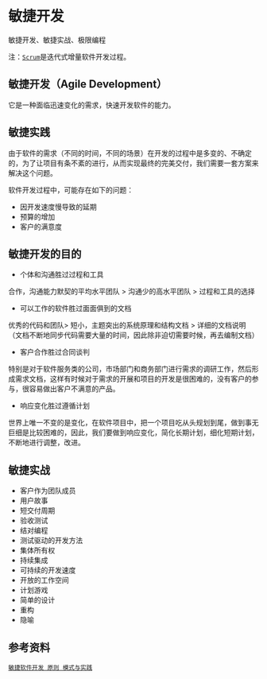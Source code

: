 # 敏捷开发

敏捷开发、敏捷实战、极限编程

注：[` Scrum `](https://baike.baidu.com/item/Scrum/1698901?fr=aladdin)是迭代式增量软件开发过程。

## 敏捷开发（Agile Development）

它是一种面临迅速变化的需求，快速开发软件的能力。

## 敏捷实践

由于软件的需求（不同的时间，不同的场景）在开发的过程中是多变的、不确定的，为了让项目有条不紊的进行，从而实现最终的完美交付，我们需要一套方案来解决这个问题。


软件开发过程中，可能存在如下的问题：

* 因开发速度慢导致的延期
* 预算的增加
* 客户的满意度

## 敏捷开发的目的

* 个体和沟通胜过过程和工具

合作，沟通能力默契的平均水平团队 > 沟通少的高水平团队 > 过程和工具的选择

* 可以工作的软件胜过面面俱到的文档

优秀的代码和团队> 短小，主题突出的系统原理和结构文档 > 详细的文档说明（文档不断地同步代码需要大量的时间，因此除非迫切需要时候，再去编制文档）

* 客户合作胜过合同谈判

特别是对于软件服务类的公司，市场部门和商务部门进行需求的调研工作，然后形成需求文档，这样有时候对于需求的开展和项目的开发是很困难的，没有客户的参与，很容易做出客户不满意的产品。

* 响应变化胜过遵循计划

世界上唯一不变的是变化，在软件项目中，把一个项目吃从头规划到尾，做到事无巨细是比较困难的，因此，我们要做到响应变化，简化长期计划，细化短期计划，不断地进行调整，改进。

## 敏捷实战

* 客户作为团队成员
* 用户故事
* 短交付周期
* 验收测试
* 结对编程
* 测试驱动的开发方法
* 集体所有权
* 持续集成
* 可持续的开发速度
* 开放的工作空间
* 计划游戏
* 简单的设计
* 重构
* 隐喻

## 参考资料

[` 敏捷软件开发 原则 模式与实践 `](https://www.jianshu.com/p/d957c14899bc)
